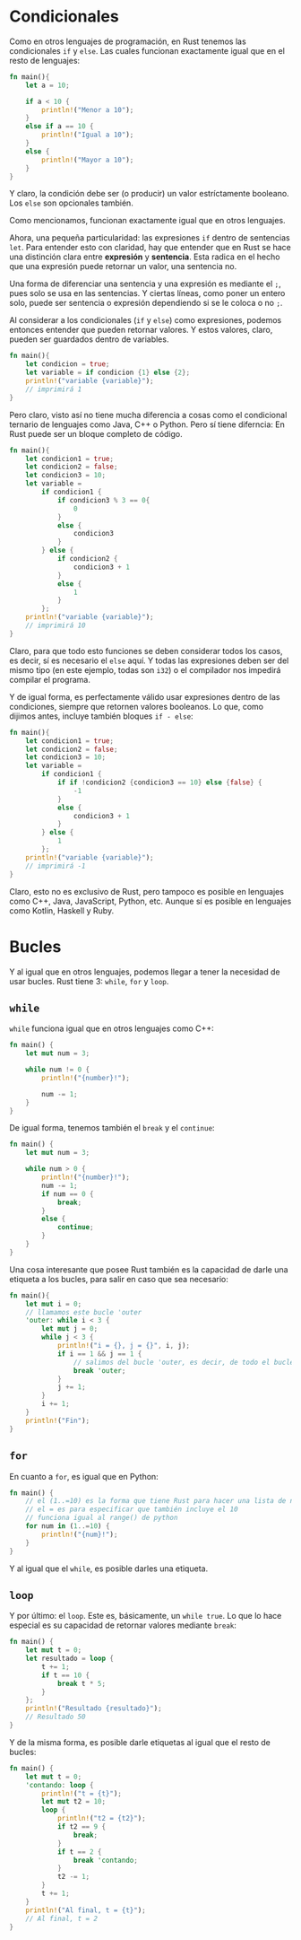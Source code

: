 # Condicionales

Como en otros lenguajes de programación, en Rust tenemos las condicionales `if` y `else`. Las cuales funcionan exactamente igual que en el resto de lenguajes:
```rust
fn main(){
    let a = 10;

    if a < 10 {
        println!("Menor a 10");
    }
    else if a == 10 {
        println!("Igual a 10");
    }
    else {
        println!("Mayor a 10");
    }
}
```

Y claro, la condición debe ser (o producir) un valor estríctamente booleano. Los `else` son opcionales también. 

Como mencionamos, funcionan exactamente igual que en otros lenguajes.

Ahora, una pequeña particularidad: las expresiones `if` dentro de sentencias `let`. Para entender esto con claridad, hay que entender que en Rust se hace una distinción clara entre **expresión** y **sentencia**. Esta radica en el hecho que una expresión puede retornar un valor, una sentencia no.

Una forma de diferenciar una sentencia y una expresión es mediante el `;`, pues solo se usa en las sentencias. Y ciertas líneas, como poner un entero solo, puede ser sentencia o expresión dependiendo si se le coloca o no `;`.

Al considerar a los condicionales (`if` y `else`) como expresiones, podemos entonces entender que pueden retornar valores. Y estos valores, claro, pueden ser guardados dentro de variables.

```rust
fn main(){
    let condicion = true;
    let variable = if condicion {1} else {2};
    println!("variable {variable}");
    // imprimirá 1
}
```

Pero claro, visto así no tiene mucha diferencia a cosas como el condicional ternario de lenguajes como Java, C++ o Python. Pero sí tiene diferncia: En Rust puede ser un bloque completo de código.

```rust
fn main(){
    let condicion1 = true;
    let condicion2 = false;
    let condicion3 = 10;
    let variable = 
        if condicion1 {
            if condicion3 % 3 == 0{ 
                0
            }
            else {
                condicion3
            }
        } else {
            if condicion2 {
                condicion3 + 1
            }
            else {
                1
            }
        };
    println!("variable {variable}");
    // imprimirá 10
}
```

Claro, para que todo esto funciones se deben considerar todos los casos, es decir, sí es necesario el `else` aquí. Y todas las expresiones deben ser del mismo tipo (en este ejemplo, todas son `i32`) o el compilador nos impedirá compilar el programa.

Y de igual forma, es perfectamente válido usar expresiones dentro de las condiciones, siempre que retornen valores booleanos. Lo que, como dijimos antes, incluye también bloques `if - else`:
```rust
fn main(){
    let condicion1 = true;
    let condicion2 = false;
    let condicion3 = 10;
    let variable = 
        if condicion1 {
            if if !condicion2 {condicion3 == 10} else {false} { 
                -1
            }
            else {
                condicion3 + 1
            }
        } else {
            1
        };
    println!("variable {variable}");
    // imprimirá -1
}
```

Claro, esto no es exclusivo de Rust, pero tampoco es posible en lenguajes como C++, Java, JavaScript, Python, etc. Aunque sí es posible en lenguajes como Kotlin, Haskell y Ruby.

# Bucles

Y al igual que en otros lenguajes, podemos llegar a tener la necesidad de usar bucles. Rust tiene 3: `while`, `for` y `loop`.

## `while`

`while` funciona igual que en otros lenguajes como C++:
```rust
fn main() {
    let mut num = 3;

    while num != 0 {
        println!("{number}!");

        num -= 1;
    }
}
```

De igual forma, tenemos también el `break` y el `continue`:
```rust
fn main() {
    let mut num = 3;

    while num > 0 {
        println!("{number}!");
        num -= 1;
        if num == 0 {
            break;
        }
        else {
            continue;
        }
    }
}
```

Una cosa interesante que posee Rust también es la capacidad de darle una etiqueta a los bucles, para salir en caso que sea necesario:
```rust
fn main(){
    let mut i = 0;
    // llamamos este bucle 'outer
    'outer: while i < 3 {
        let mut j = 0;
        while j < 3 {
            println!("i = {}, j = {}", i, j);
            if i == 1 && j == 1 {
                // salimos del bucle 'outer, es decir, de todo el bucle
                break 'outer;
            }
            j += 1;
        }
        i += 1;
    }
    println!("Fin");
}
```

## `for`

En cuanto a `for`, es igual que en Python:
```rust
fn main() {
    // el (1..=10) es la forma que tiene Rust para hacer una lista de número de 1 a 10
    // el = es para especificar que también incluye el 10
    // funciona igual al range() de python
    for num in (1..=10) {
        println!("{num}!");
    }
}
```

Y al igual que el `while`, es posible darles una etiqueta.

## `loop`

Y por último: el `loop`. Este es, básicamente, un `while true`. Lo que lo hace especial es su capacidad de retornar valores mediante `break`:
```rust
fn main() {
    let mut t = 0;
    let resultado = loop {
        t += 1;
        if t == 10 {
            break t * 5;
        }
    };
    println!("Resultado {resultado}");
    // Resultado 50
}
```

Y de la misma forma, es posible darle etiquetas al igual que el resto de bucles:
```rust
fn main() {
    let mut t = 0;
    'contando: loop {
        println!("t = {t}");
        let mut t2 = 10;
        loop {
            println!("t2 = {t2}");
            if t2 == 9 {
                break;
            }
            if t == 2 {
                break 'contando;
            }
            t2 -= 1;
        }
        t += 1;
    }
    println!("Al final, t = {t}");
    // Al final, t = 2
}
```

